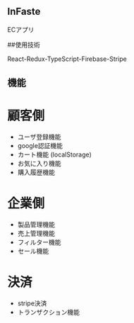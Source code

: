 ## InFaste

ECアプリ

##使用技術

React-Redux-TypeScript-Firebase-Stripe

## 機能

# 顧客側
- ユーザ登録機能
- google認証機能
- カート機能 (localStorage)
- お気に入り機能
- 購入履歴機能

# 企業側
- 製品管理機能
- 売上管理機能
- フィルター機能
- セール機能

# 決済
- stripe決済
- トランザクション機能

